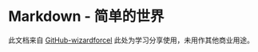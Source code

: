 # Markdown - 简单的世界

此文档来自 [GitHub-wizardforcel](https://github.com/wizardforcel/markdown-simple-world) 此处为学习分享使用，未用作其他商业用途。